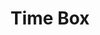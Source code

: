 ---
layout: schedule
permalink: /indexLab
title: Time Box
description: A place to track my weekly progress and work throughout this class in a single location
course: csa
units: "1,2,3,4,5,6,7,8,9"
---